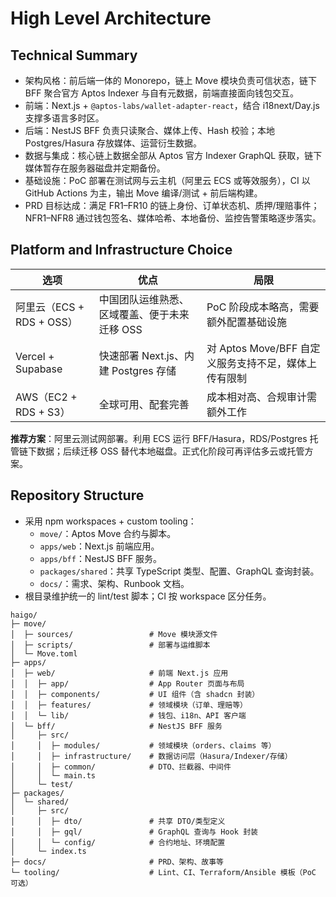 # High Level Architecture

## Technical Summary
- 架构风格：前后端一体的 Monorepo，链上 Move 模块负责可信状态，链下 BFF 聚合官方 Aptos Indexer 与自有元数据，前端直接面向钱包交互。
- 前端：Next.js + `@aptos-labs/wallet-adapter-react`，结合 i18next/Day.js 支撑多语言多时区。
- 后端：NestJS BFF 负责只读聚合、媒体上传、Hash 校验；本地 Postgres/Hasura 存放媒体、运营衍生数据。
- 数据与集成：核心链上数据全部从 Aptos 官方 Indexer GraphQL 获取，链下媒体暂存在服务器磁盘并定期备份。
- 基础设施：PoC 部署在测试网与云主机（阿里云 ECS 或等效服务），CI 以 GitHub Actions 为主，输出 Move 编译/测试 + 前后端构建。
- PRD 目标达成：满足 FR1–FR10 的链上身份、订单状态机、质押/理赔事件；NFR1–NFR8 通过钱包签名、媒体哈希、本地备份、监控告警策略逐步落实。

## Platform and Infrastructure Choice
| 选项 | 优点 | 局限 |
|------|------|------|
| 阿里云（ECS + RDS + OSS） | 中国团队运维熟悉、区域覆盖、便于未来迁移 OSS | PoC 阶段成本略高，需要额外配置基础设施 | 
| Vercel + Supabase | 快速部署 Next.js、内建 Postgres 存储 | 对 Aptos Move/BFF 自定义服务支持不足，媒体上传有限制 |
| AWS（EC2 + RDS + S3） | 全球可用、配套完善 | 成本相对高、合规审计需额外工作 |

**推荐方案**：阿里云测试网部署。利用 ECS 运行 BFF/Hasura，RDS/Postgres 托管链下数据；后续迁移 OSS 替代本地磁盘。正式化阶段可再评估多云或托管方案。

## Repository Structure
- 采用 npm workspaces + custom tooling：
  - `move/`：Aptos Move 合约与脚本。
  - `apps/web`：Next.js 前端应用。
  - `apps/bff`：NestJS BFF 服务。
  - `packages/shared`：共享 TypeScript 类型、配置、GraphQL 查询封装。
  - `docs/`：需求、架构、Runbook 文档。
- 根目录维护统一的 lint/test 脚本；CI 按 workspace 区分任务。

```text
haigo/
├─ move/
│  ├─ sources/                 # Move 模块源文件
│  ├─ scripts/                 # 部署与运维脚本
│  └─ Move.toml
├─ apps/
│  ├─ web/                     # 前端 Next.js 应用
│  │  ├─ app/                  # App Router 页面与布局
│  │  ├─ components/           # UI 组件（含 shadcn 封装）
│  │  ├─ features/             # 领域模块（订单、理赔等）
│  │  └─ lib/                  # 钱包、i18n、API 客户端
│  └─ bff/                     # NestJS BFF 服务
│     ├─ src/
│     │  ├─ modules/           # 领域模块（orders、claims 等）
│     │  ├─ infrastructure/    # 数据访问层（Hasura/Indexer/存储）
│     │  ├─ common/            # DTO、拦截器、中间件
│     │  └─ main.ts
│     └─ test/
├─ packages/
│  └─ shared/
│     ├─ src/
│     │  ├─ dto/               # 共享 DTO/类型定义
│     │  ├─ gql/               # GraphQL 查询与 Hook 封装
│     │  └─ config/            # 合约地址、环境配置
│     └─ index.ts
├─ docs/                       # PRD、架构、故事等
└─ tooling/                    # Lint、CI、Terraform/Ansible 模板（PoC 可选）
```

